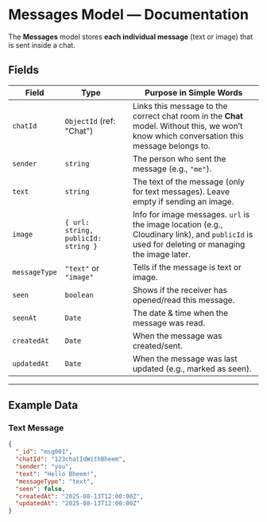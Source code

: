 # Messages Model — Documentation

The **Messages** model stores **each individual message** (text or image) that is sent inside a chat.




## **Fields**

| Field | Type | | Purpose in Simple Words |
|-------|------|-----------|--------------------------|
| `chatId` | `ObjectId` (ref: "Chat") |  | Links this message to the correct chat room in the **Chat** model. Without this, we won’t know which conversation this message belongs to. |
| `sender` | `string` |  | The person who sent the message (e.g., `"me"`). |
| `text` | `string` |  | The text of the message (only for text messages). Leave empty if sending an image. |
| `image` | `{ url: string, publicId: string }` |  | Info for image messages. `url` is the image location (e.g., Cloudinary link), and `publicId` is used for deleting or managing the image later. |
| `messageType` | `"text"` or `"image"` |  | Tells if the message is text or image. |
| `seen` | `boolean` |   | Shows if the receiver has opened/read this message. |
| `seenAt` | `Date` |  | The date & time when the message was read. |
| `createdAt` | `Date` |  | When the message was created/sent. |
| `updatedAt` | `Date` |  | When the message was last updated (e.g., marked as seen). |

---

## **Example Data**

### Text Message
```json
{
  "_id": "msg001",
  "chatId": "123chatIdWithBheem",
  "sender": "you",
  "text": "Hello Bheem!",
  "messageType": "text",
  "seen": false,
  "createdAt": "2025-08-13T12:00:00Z",
  "updatedAt": "2025-08-13T12:00:00Z"
}
